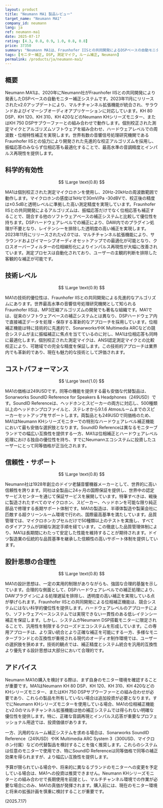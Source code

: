 ```yaml
---
layout: product
title: "Neumann MA1 製品レビュー"
target_name: "Neumann MA1"
company_id: neumann
lang: ja
ref: neumann-ma1
date: 2025-07-17
rating: [4.3, 0.8, 0.9, 1.0, 0.8, 0.8]
price: 37350
summary: "Neumann MA1は、Fraunhofer IISとの共同開発によるDSPベースの自動モニター補正システムです。ハードウェアレベルでの位相補正とNeumann独自技術を搭載していますが、対応製品の限定性と高価格により汎用性が制限されています。"
tags: [モニター補正, DSP, 測定マイク, ルーム補正, Neumann]
permalink: /products/ja/neumann-ma1/
---
```


## 概要

Neumann MA1は、2020年にNeumann社がFraunhofer IISとの共同開発により発表したDSPベースの自動モニター補正システムです。2023年11月にリリースされたv2.0アップデートにより、マルチチャンネル拡張機能が統合され、サラウンドおよびイマーシブオーディオアプリケーションに対応しています。KH 80 DSP、KH 120、KH 310、KH 420などのNeumann KHシリーズモニター、またはKH 750 DSPサブウーファーとの組み合わせで動作します。個別校正された測定マイクとアルゴリズムソフトウェアを組み合わせ、ハードウェアレベルでの周波数・位相特性補正を実現します。世界有数の音響信号処理研究機関であるFraunhofer IISとの協力により開発された先進的な校正アルゴリズムを採用し、振幅応答のみならず位相応答も最適化することで、最高水準の音調精度とインパルス再現性を提供します。

## 科学的有効性

$$ \Large \text{0.8} $$

MA1は個別校正された測定マイクロホンを使用し、20Hz-20kHzの周波数範囲で動作します。マイクロホンの感度は1kHzで30mV/Pa -30dBVで、校正後の精度は±0.5dBと透明レベルに準拠した高い測定精度を実現しています。Fraunhofer IISとの共同開発によるアルゴリズムは、振幅応答だけでなく位相応答も補正することで、競合する他のソフトウェアベースの補正システムと比較して優位性を持ちます。DSPハードウェアレベルでの補正により、DAW内でのプラグイン処理が不要となり、レイテンシーを排除した透明度の高い補正を実現します。2023年11月にリリースされたv2.0では、マルチチャンネル拡張機能により、サラウンドおよびイマーシブオーディオセットアップでの最適化が可能となり、クロスオーバーフィルターの位相線形化によりインパルス再現性が大幅に改善されています。測定プロセスは自動化されており、ユーザーの主観的判断を排除した客観的な補正が可能です。

## 技術レベル

$$ \Large \text{0.9} $$

MA1の技術的優位性は、Fraunhofer IISとの共同開発による先進的なアルゴリズムにあります。世界最高水準の音響信号処理研究機関として知られるFraunhofer IISは、MP3圧縮アルゴリズムの開発でも著名な組織です。MA1では、従来のソフトウェアベースの補正システムとは異なり、DSPハードウェア内で直接補正データを処理・保存する革新的なアプローチを採用しています。位相補正機能は特に技術的に先進的で、SonarworksやIK Multimedia ARCなどの競合システムが主に振幅補正に焦点を当てているのに対し、MA1は位相応答も同時に最適化します。個別校正された測定マイクは、ANSI認定測定マイクとの比較校正により、可聴域での完全な精度を保証します。この技術的アプローチは業界内でも革新的であり、現在も魅力的な技術として評価されます。

## コストパフォーマンス

$$ \Large \text{1.0} $$

MA1の価格は249USDです。同等の機能を提供する最も安価な代替製品は、Sonarworks SoundID Reference for Speakers & Headphones（249USD）です。SoundID Referenceは、ヘッドホンとスピーカーの両方に対応し、500種類以上のヘッドホンプロファイルと、ステレオから9.1.6 Atmosルームまでのスピーカーセットアップをサポートします。両製品とも249USDで同価格のため、MA1はNeumann KHシリーズモニターでの特別なハードウェアレベル補正機能において最も安価な選択肢となります。SoundID Referenceは異なるモニターブランドでの幅広い互換性を提供する一方、MA1は位相補正とハードウェアレベル処理における独自の優位性を持ち、すでにNeumannエコシステムに投資したユーザーにとって同等価格が正当化されます。

## 信頼性・サポート

$$ \Large \text{0.8} $$

Neumann社は1928年創立のドイツ老舗音響機器メーカーとして、世界的に高い信頼性を誇ります。同社は全製品に24ヶ月の国際保証を提供し、世界中の認定サービスセンターを通じて保証サービスを展開しています。特筆すべきは、戦後に製造されたすべてのマイクロホン、スピーカー、ヘッドホンを可能な限り純正部品で修理する長期サポート体制です。MA1の製造は、半導体製造や製薬会社に匹敵する超クリーンルーム環境で行われ、国際最高基準を満たしています。品質管理では、マイクロホンカプセルだけで50種類以上のテストを実施し、すべてのダイアフラムが詳細な測定手順を経ています。この徹底した品質管理体制により、MA1は長期間にわたって安定した性能を維持することが期待されます。ドイツ製造業の伝統的な品質基準を継承した信頼性の高いサポート体制を提供しています。

## 設計思想の合理性

$$ \Large \text{0.8} $$

MA1の設計思想は、一定の実用的制限がありながらも、強固な合理的基盤を示しています。合理的な側面として、DSPハードウェアレベルでの補正処理により、DAWプラグインによる処理遅延を排除し、透明度の高い補正を実現している点が挙げられます。Fraunhofer IISとの共同開発による位相補正機能は、競合システムにはない科学的優位性を提供します。ハードウェアレベルのアプローチにより、ソフトウェアベースシステムでは実現できない一貫性のある低レイテンシー補正を保証します。しかし、システムがNeumann DSP搭載モニターに限定されることで、汎用性を制限するクローズドエコシステムを形成しています。この専用アプローチは、より深い統合とより正確な補正を可能にする一方、多様なモニターブランドとの互換性が重視される現代のオーディオ制作環境では、ユーザーの選択肢を狭めます。技術的観点では、補正精度とシステム統合を汎用的互換性より優先する設計思想は大部分において合理的です。

## アドバイス

Neumann MA1の購入を検討する際は、まず自身のモニター環境を確認することが重要です。MA1はNeumann KH 80 DSP、KH 120、KH 310、KH 420などのKHシリーズモニター、またはKH 750 DSPサブウーファーとの組み合わせが必要であり、これらの製品を所有していない場合は追加投資が必要となります。すでにNeumann KHシリーズモニターを使用している場合、MA1の位相補正機能とv2.0のマルチチャンネル拡張機能は他の補正システムでは得られない明確な優位性を提供します。特に、正確な音調再現とインパルス応答が重要なプロフェッショナル用途では、投資価値があります。

一方、汎用的なルーム補正システムを求める場合は、Sonarworks SoundID Reference（249USD）やIK Multimedia ARC System 3（300USD、マイクロホン付属）などの代替製品を検討することを強く推奨します。これらのシステムは任意のモニターで使用でき、特にSoundID Referenceは同等価格で同等の補正効果を得られますが、より幅広い互換性を提供します。

予算が限られている場合や、将来的に異なるブランドのモニターへの変更を予定している場合は、MA1への投資は推奨できません。Neumann KHシリーズモニターとの組み合わせで長期使用を前提とし、マルチチャンネル環境での作業が必要な場合にのみ、MA1の真価が発揮されます。購入前には、現在のモニター環境と将来の拡張計画を慎重に検討することが重要です。

(2025.7.17)